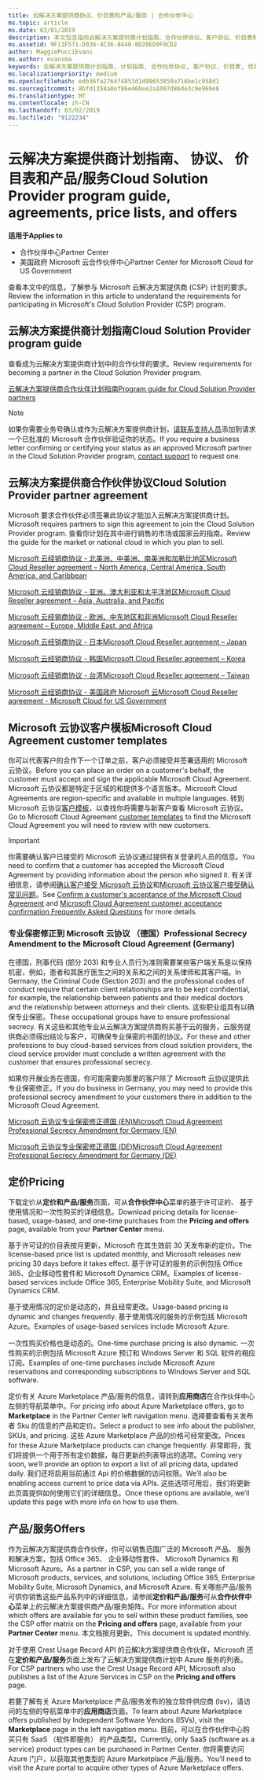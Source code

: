 ```yaml
---
title: 云解决方案提供商协议、价目表和产品/服务 | 合作伙伴中心
ms.topic: article
ms.date: 03/01/2019
description: 本文包含指向云解决方案提供商计划指南、合作伙伴协议、客户协议、价目表和产品/服务的链接。
ms.assetid: 9F11F571-D036-4C36-8440-8D20ED9F0CD2
author: MaggiePucciEvans
ms.author: evansma
keywords: 云解决方案提供商计划指南, 计划指南, 合作伙伴协议, 客户协议, 价目表, 优惠
ms.localizationpriority: medium
ms.openlocfilehash: edb36fa2764f4853d1d99653859a716be1c958d1
ms.sourcegitcommit: 8bfd1358a0ef86e46bee2a1097d86de3c9e969e8
ms.translationtype: MT
ms.contentlocale: zh-CN
ms.lasthandoff: 03/02/2019
ms.locfileid: "9122234"
---
```

# <a name="cloud-solution-provider-program-guide-agreements-price-lists-and-offers"></a><span data-ttu-id="813ca-104">云解决方案提供商计划指南、 协议、 价目表和产品/服务</span><span class="sxs-lookup"><span data-stu-id="813ca-104">Cloud Solution Provider program guide, agreements, price lists, and offers</span></span>

**<span data-ttu-id="813ca-105">适用于</span><span class="sxs-lookup"><span data-stu-id="813ca-105">Applies to</span></span>**

-  <span data-ttu-id="813ca-106">合作伙伴中心</span><span class="sxs-lookup"><span data-stu-id="813ca-106">Partner Center</span></span>
-  <span data-ttu-id="813ca-107">美国政府 Microsoft 云合作伙伴中心</span><span class="sxs-lookup"><span data-stu-id="813ca-107">Partner Center for Microsoft Cloud for US Government</span></span>


<span data-ttu-id="813ca-108">查看本文中的信息，了解参与 Microsoft 云解决方案提供商 (CSP) 计划的要求。</span><span class="sxs-lookup"><span data-stu-id="813ca-108">Review the information in this article to understand the requirements for participating in Microsoft's Cloud Solution Provider (CSP) program.</span></span> 

## <a name="cloud-solution-provider-program-guide"></a><span data-ttu-id="813ca-109">云解决方案提供商计划指南</span><span class="sxs-lookup"><span data-stu-id="813ca-109">Cloud Solution Provider program guide</span></span>

<span data-ttu-id="813ca-110">查看成为云解决方案提供商计划中的合作伙伴的要求。</span><span class="sxs-lookup"><span data-stu-id="813ca-110">Review requirements for becoming a partner in the Cloud Solution Provider program.</span></span>

[<span data-ttu-id="813ca-111">云解决方案提供商合作伙伴计划指南</span><span class="sxs-lookup"><span data-stu-id="813ca-111">Program guide for Cloud Solution Provider partners</span></span>](https://go.microsoft.com/fwlink/p/?LinkId=617100)

>[!Note]
><span data-ttu-id="813ca-112">如果你需要业务号确认或作为云解决方案提供商计划，[请联系支持人员](https://partner.microsoft.com/pcv/servicerequests/create)添加到请求一个已批准的 Microsoft 合作伙伴验证你的状态。</span><span class="sxs-lookup"><span data-stu-id="813ca-112">If you require a business letter confirming or certifying your status as an approved Microsoft partner in the Cloud Solution Provider program, [contact support](https://partner.microsoft.com/pcv/servicerequests/create) to request one.</span></span>

## <a name="cloud-solution-provider-partner-agreement"></a><span data-ttu-id="813ca-113">云解决方案提供商合作伙伴协议</span><span class="sxs-lookup"><span data-stu-id="813ca-113">Cloud Solution Provider partner agreement</span></span>

<span data-ttu-id="813ca-114">Microsoft 要求合作伙伴必须签署此协议才能加入云解决方案提供商计划。</span><span class="sxs-lookup"><span data-stu-id="813ca-114">Microsoft requires partners to sign this agreement to join the Cloud Solution Provider program.</span></span> <span data-ttu-id="813ca-115">查看你计划在其中进行销售的市场或国家云的指南。</span><span class="sxs-lookup"><span data-stu-id="813ca-115">Review the guide for the market or national cloud in which you plan to sell.</span></span>

[<span data-ttu-id="813ca-116">Microsoft 云经销商协议 - 北美洲、中美洲、南美洲和加勒比地区</span><span class="sxs-lookup"><span data-stu-id="813ca-116">Microsoft Cloud Reseller agreement – North America, Central America, South America, and Caribbean</span></span>](https://download.microsoft.com/download/2/C/8/2C8CAC17-FCE7-4F51-9556-4D77C7022DF5/MCRA2018_AOC_ENG_Sep2018_CR.pdf)

[<span data-ttu-id="813ca-117">Microsoft 云经销商协议 - 亚洲、澳大利亚和太平洋地区</span><span class="sxs-lookup"><span data-stu-id="813ca-117">Microsoft Cloud Reseller agreement – Asia, Australia, and Pacific</span></span>](https://download.microsoft.com/download/2/C/8/2C8CAC17-FCE7-4F51-9556-4D77C7022DF5/MCRA2018_APOC_ENG_Mar2019_CR.pdf)

[<span data-ttu-id="813ca-118">Microsoft 云经销商协议 - 欧洲、中东地区和非洲</span><span class="sxs-lookup"><span data-stu-id="813ca-118">Microsoft Cloud Reseller agreement – Europe, Middle East, and Africa</span></span>](https://download.microsoft.com/download/2/C/8/2C8CAC17-FCE7-4F51-9556-4D77C7022DF5/MCRA2018_EOC_ENG_Sep2018_CR.pdf)

[<span data-ttu-id="813ca-119">Microsoft 云经销商协议 - 日本</span><span class="sxs-lookup"><span data-stu-id="813ca-119">Microsoft Cloud Reseller agreement – Japan</span></span>](https://download.microsoft.com/download/2/C/8/2C8CAC17-FCE7-4F51-9556-4D77C7022DF5/MCRA2018_JPN_ENG_Sep2018_CR.pdf)

[<span data-ttu-id="813ca-120">Microsoft 云经销商协议 - 韩国</span><span class="sxs-lookup"><span data-stu-id="813ca-120">Microsoft Cloud Reseller agreement – Korea</span></span>](https://download.microsoft.com/download/2/C/8/2C8CAC17-FCE7-4F51-9556-4D77C7022DF5/MCRA2018_KOR_ENG_Sep2018_CR.pdf)

[<span data-ttu-id="813ca-121">Microsoft 云经销商协议 - 台湾</span><span class="sxs-lookup"><span data-stu-id="813ca-121">Microsoft Cloud Reseller agreement – Taiwan</span></span>](https://download.microsoft.com/download/2/C/8/2C8CAC17-FCE7-4F51-9556-4D77C7022DF5/MCRA2018_TAI_ENG_Sep2018_CR.pdf)

[<span data-ttu-id="813ca-122">Microsoft 云经销商协议 - 美国政府 Microsoft 云</span><span class="sxs-lookup"><span data-stu-id="813ca-122">Microsoft Cloud Reseller agreement - Microsoft Cloud for US Government</span></span>](https://download.microsoft.com/download/2/C/8/2C8CAC17-FCE7-4F51-9556-4D77C7022DF5/MCRA2018_AOC_USGCC_ENG_Feb2019_CR.pdf)

## <a name="microsoft-cloud-agreement-customer-templates"></a><span data-ttu-id="813ca-123">Microsoft 云协议客户模板</span><span class="sxs-lookup"><span data-stu-id="813ca-123">Microsoft Cloud Agreement customer templates</span></span>

<span data-ttu-id="813ca-124">你可以代表客户的合作下一个订单之前，客户必须接受并签署适用的 Microsoft 云协议。</span><span class="sxs-lookup"><span data-stu-id="813ca-124">Before you can place an order on a customer's behalf, the customer must accept and sign the applicable Microsoft Cloud Agreement.</span></span> <span data-ttu-id="813ca-125">Microsoft 云协议都是特定于区域的和提供多个语言版本。</span><span class="sxs-lookup"><span data-stu-id="813ca-125">Microsoft Cloud Agreements are region-specific and available in multiple languages.</span></span> <span data-ttu-id="813ca-126">转到 Microsoft 云协议[客户模板](agreements.md)，以查找你将需要与新客户查看 Microsoft 云协议。</span><span class="sxs-lookup"><span data-stu-id="813ca-126">Go to Microsoft Cloud Agreement [customer templates](agreements.md) to find the Microsoft Cloud Agreement you will need to review with new customers.</span></span>

>[!IMPORTANT]
><span data-ttu-id="813ca-127">你需要确认客户已接受的 Microsoft 云协议通过提供有关登录的人员的信息。</span><span class="sxs-lookup"><span data-stu-id="813ca-127">You need to confirm that a customer has accepted the Microsoft Cloud Agreement by providing information about the person who signed it.</span></span> <span data-ttu-id="813ca-128">有关详细信息，请参阅[确认客户接受 Microsoft 云协议](confirm-consent.md)和[Microsoft 云协议客户接受确认常见问题](confirm-consent-faq.md)。</span><span class="sxs-lookup"><span data-stu-id="813ca-128">See [Confirm a customer's acceptance of the Microsoft Cloud Agreement](confirm-consent.md) and [Microsoft Cloud Agreement customer acceptance confirmation Frequently Asked Questions](confirm-consent-faq.md) for more details.</span></span>

### <a name="professional-secrecy-amendment-to-the-microsoft-cloud-agreement-germany"></a><span data-ttu-id="813ca-129">专业保密修正到 Microsoft 云协议 （德国）</span><span class="sxs-lookup"><span data-stu-id="813ca-129">Professional Secrecy Amendment to the Microsoft Cloud Agreement (Germany)</span></span>

<span data-ttu-id="813ca-130">在德国，刑事代码 (部分 203) 和专业人员行为准则需要某些客户端关系是以保持机密，例如，患者和其医疗医生之间的关系和之间的关系律师和其客户端。</span><span class="sxs-lookup"><span data-stu-id="813ca-130">In Germany, the Criminal Code (Section 203) and the professional codes of conduct require that certain client relationships are to be kept confidential, for example, the relationship between patients and their medical doctors and the relationship between attorneys and their clients.</span></span> <span data-ttu-id="813ca-131">这些职业组具有以确保专业保密。</span><span class="sxs-lookup"><span data-stu-id="813ca-131">These occupational groups have to ensure professional secrecy.</span></span> <span data-ttu-id="813ca-132">有关这些和其他专业从云解决方案提供商购买基于云的服务，云服务提供商必须得出结论与客户，可确保专业保密的书面的协议。</span><span class="sxs-lookup"><span data-stu-id="813ca-132">For these and other professions to buy cloud-based services from cloud solution providers, the cloud service provider must conclude a written agreement with the customer that ensures professional secrecy.</span></span> 

<span data-ttu-id="813ca-133">如果你开展业务在德国，你可能需要向那里的客户除了 Microsoft 云协议提供此专业保密修正。</span><span class="sxs-lookup"><span data-stu-id="813ca-133">If you do business in Germany, you may need to provide this professional secrecy amendment to your customers there in addition to the Microsoft Cloud Agreement.</span></span>

[<span data-ttu-id="813ca-134">Microsoft 云协议专业保密修正德国 (EN)</span><span class="sxs-lookup"><span data-stu-id="813ca-134">Microsoft Cloud Agreement Professional Secrecy Amendment for Germany (EN)</span></span>](https://go.microsoft.com/fwlink/?linkid=2030827&clcid=0x409)

[<span data-ttu-id="813ca-135">Microsoft 云协议专业保密修正德国 (DE)</span><span class="sxs-lookup"><span data-stu-id="813ca-135">Microsoft Cloud Agreement Professional Secrecy Amendment for Germany (DE)</span></span>](https://go.microsoft.com/fwlink/?linkid=2030827&clcid=0x407)


## <a name="pricing"></a><span data-ttu-id="813ca-136">定价</span><span class="sxs-lookup"><span data-stu-id="813ca-136">Pricing</span></span>


<span data-ttu-id="813ca-137">下载定价从**定价和产品/服务**页面，可从**合作伙伴中心**菜单的基于许可证的、 基于使用情况和一次性购买的详细信息。</span><span class="sxs-lookup"><span data-stu-id="813ca-137">Download pricing details for license-based, usage-based, and one-time purchases from the **Pricing and offers** page, available from your **Partner Center** menu.</span></span> 

<span data-ttu-id="813ca-138">基于许可证的价目表按月更新，Microsoft 在其生效前 30 天发布新的定价。</span><span class="sxs-lookup"><span data-stu-id="813ca-138">The license-based price list is updated monthly, and Microsoft releases new pricing 30 days before it takes effect.</span></span> <span data-ttu-id="813ca-139">基于许可证的服务的示例包括 Office 365、企业移动性套件和 Microsoft Dynamics CRM。</span><span class="sxs-lookup"><span data-stu-id="813ca-139">Examples of license-based services include Office 365, Enterprise Mobility Suite, and Microsoft Dynamics CRM.</span></span> 

<span data-ttu-id="813ca-140">基于使用情况的定价是动态的，并且经常更改。</span><span class="sxs-lookup"><span data-stu-id="813ca-140">Usage-based pricing is dynamic and changes frequently.</span></span> <span data-ttu-id="813ca-141">基于使用情况的服务的示例包括 Microsoft Azure。</span><span class="sxs-lookup"><span data-stu-id="813ca-141">Examples of usage-based services include Microsoft Azure.</span></span>

<span data-ttu-id="813ca-142">一次性购买价格也是动态的。</span><span class="sxs-lookup"><span data-stu-id="813ca-142">One-time purchase pricing is also dynamic.</span></span> <span data-ttu-id="813ca-143">一次性购买的示例包括 Microsoft Azure 预订和 Windows Server 和 SQL 软件的相应订阅。</span><span class="sxs-lookup"><span data-stu-id="813ca-143">Examples of one-time purchases include Microsoft Azure reservations and corresponding subscriptions to Windows Server and SQL software.</span></span> 

<span data-ttu-id="813ca-144">定价有关 Azure Marketplace 产品/服务的信息，请转到**应用商店**在合作伙伴中心左侧的导航菜单中。</span><span class="sxs-lookup"><span data-stu-id="813ca-144">For pricing info about Azure Marketplace offers, go to **Marketplace** in the Partner Center left navigation menu.</span></span> <span data-ttu-id="813ca-145">选择要查看有关发布者 Sku 的信息的产品和定价。</span><span class="sxs-lookup"><span data-stu-id="813ca-145">Select a product to see info about the publisher, SKUs, and pricing.</span></span> <span data-ttu-id="813ca-146">这些 Azure Marketplace 产品的价格可经常更改。</span><span class="sxs-lookup"><span data-stu-id="813ca-146">Prices for these Azure Marketplace products can change frequently.</span></span> <span data-ttu-id="813ca-147">非常即将，我们将提供一个用于所有定价数据，每日更新的列表导出的选项。</span><span class="sxs-lookup"><span data-stu-id="813ca-147">Coming very soon, we’ll provide an option to export a list of all pricing data, updated daily.</span></span> <span data-ttu-id="813ca-148">我们还将启用当前通过 Api 的价格数据的访问权限。</span><span class="sxs-lookup"><span data-stu-id="813ca-148">We’ll also be enabling access current to price data via APIs.</span></span> <span data-ttu-id="813ca-149">这些选项可用后，我们将更新此页面提供如何使用它们的详细信息。</span><span class="sxs-lookup"><span data-stu-id="813ca-149">Once these options are available, we’ll update this page with more info on how to use them.</span></span>

## <a name="offers"></a><span data-ttu-id="813ca-150">产品/服务</span><span class="sxs-lookup"><span data-stu-id="813ca-150">Offers</span></span>


<span data-ttu-id="813ca-151">作为云解决方案提供商合作伙伴，你可以销售范围广泛的 Microsoft 产品、 服务和解决方案，包括 Office 365、 企业移动性套件、 Microsoft Dynamics 和 Microsoft Azure。</span><span class="sxs-lookup"><span data-stu-id="813ca-151">As a partner in CSP, you can sell a wide range of Microsoft products, services, and solutions, including Office 365, Enterprise Mobility Suite, Microsoft Dynamics, and Microsoft Azure.</span></span> <span data-ttu-id="813ca-152">有关哪些产品/服务可供你销售这些产品系列中的详细信息，请参阅**定价和产品/服务**可从**合作伙伴中心**菜单上的云解决方案提供商产品/服务矩阵。</span><span class="sxs-lookup"><span data-stu-id="813ca-152">For more information about which offers are available for you to sell within these product families, see the CSP offer matrix on the **Pricing and offers** page, available from your **Partner Center** menu.</span></span> <span data-ttu-id="813ca-153">本文档按月更新。</span><span class="sxs-lookup"><span data-stu-id="813ca-153">This document is updated monthly.</span></span>

<span data-ttu-id="813ca-154">对于使用 Crest Usage Record API 的云解决方案提供商合作伙伴，Microsoft 还在**定价和产品/服务**页面上发布了云解决方案提供商计划中 Azure 服务的列表。</span><span class="sxs-lookup"><span data-stu-id="813ca-154">For CSP partners who use the Crest Usage Record API, Microsoft also publishes a list of the Azure Services in CSP on the **Pricing and offers** page.</span></span>

<span data-ttu-id="813ca-155">若要了解有关 Azure Marketplace 产品/服务发布的独立软件供应商 (Isv)，请访问的左侧的导航菜单中的**应用商店**页面。</span><span class="sxs-lookup"><span data-stu-id="813ca-155">To learn about Azure Marketplace offers published by Independent Software Vendors  (ISVs), visit the **Marketplace** page in the left navigation menu.</span></span> <span data-ttu-id="813ca-156">目前，可以在合作伙伴中心购买只有 SaaS （软件即服务） 的产品类型。</span><span class="sxs-lookup"><span data-stu-id="813ca-156">Currently, only SaaS (software as a service) product types can be purchased in Partner Center.</span></span> <span data-ttu-id="813ca-157">你将需要访问 Azure 门户，以获取其他类型的 Azure Marketplace 产品/服务。</span><span class="sxs-lookup"><span data-stu-id="813ca-157">You’ll need to visit the Azure portal to acquire other types of Azure Marketplace offers.</span></span>


